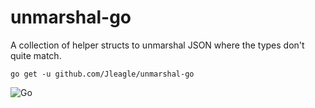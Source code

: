 # unmarshal-go

A collection of helper structs to unmarshal JSON where the types don't quite match.

`go get -u github.com/Jleagle/unmarshal-go`

![Go](https://github.com/Jleagle/unmarshal-go/workflows/Go/badge.svg)
